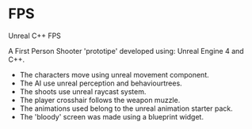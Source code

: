 # FPS
Unreal C++ FPS

A First Person Shooter 'prototipe' developed using: Unreal Engine 4 and C++.
  - The characters move using unreal movement component.
  - The AI use unreal perception and behaviourtrees.
  - The shoots use unreal raycast system.
  - The player crosshair follows the weapon muzzle.
  - The animations used belong to the unreal animation starter pack.
  - The 'bloody' screen was made using a blueprint widget.
